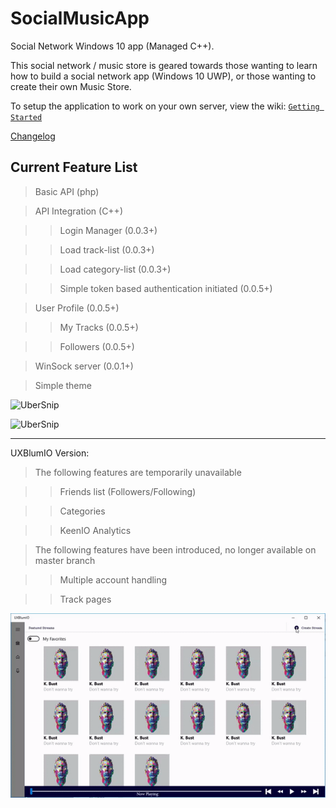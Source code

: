 # SocialMusicApp
Social Network Windows 10 app (Managed C++).

This social network / music store is geared towards those wanting to learn how to build a social network app (Windows 10 UWP), or those wanting to create their own Music Store.


To setup the application to work on your own server, view the wiki: [`Getting Started`](https://github.com/UberSnip/SocialMusicApp/wiki/Getting-started) 

[Changelog](https://github.com/UberSnip/SocialMusicApp/blob/master/Changelog.md)

## Current Feature List
> Basic API (php)

> API Integration (C++)

>> Login Manager (0.0.3+)

>> Load track-list (0.0.3+)

>> Load category-list (0.0.3+)

>> Simple token based authentication initiated (0.0.5+)

> User Profile (0.0.5+)

>> My Tracks (0.0.5+)

>> Followers (0.0.5+)

> WinSock server  (0.0.1+)

> Simple theme

![UberSnip](http://api.ubersnip.com/ubs-app-0.0.4.gif)

![UberSnip](http://api.ubersnip.com/ubs-app-0.0.7.gif)

---

UXBlumIO Version:

> The following features are temporarily unavailable

>> Friends list (Followers/Following)

>> Categories

>> KeenIO Analytics


> The following features have been introduced, no longer available on master branch

>> Multiple account handling

>> Track pages

![XBlumIO Theme](https://raw.githubusercontent.com/UberSnipUX/UXBlumIO/master/ss1.gif)

